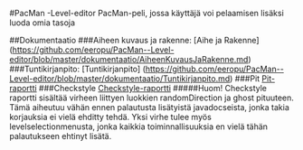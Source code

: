 #PacMan -Level-editor
PacMan-peli, jossa käyttäjä voi pelaamisen lisäksi luoda omia tasoja

##Dokumentaatio
###Aiheen kuvaus ja rakenne:
[Aihe ja Rakenne] (https://github.com/eeropu/PacMan--Level-editor/blob/master/dokumentaatio/AiheenKuvausJaRakenne.md)
###Tuntikirjanpito:
[Tuntikirjanpito] (https://github.com/eeropu/PacMan--Level-editor/blob/master/dokumentaatio/Tuntikirjanpito.md)
###Pit
[Pit-raportti](https://htmlpreview.github.io/?https://github.com/eeropu/PacMan--Level-editor/blob/master/dokumentaatio/pit/index.html)
###Checkstyle
[Checkstyle-raportti](https://htmlpreview.github.io/?https://github.com/eeropu/PacMan--Level-editor/blob/master/dokumentaatio/checkstyle/checkstyle.html)
#####Huom!
Checkstyle raportti sisältää virheen liittyen luokkien randomDirection ja ghost pituuteen. Tämä aiheutuu vähän ennen palautusta lisätyistä javadocseista, jonka takia korjauksia ei vielä ehditty tehdä.
Yksi virhe tulee myös levelselectionmenusta, jonka kaikkia toiminnallisuuksia en vielä tähän palautukseen ehtinyt lisätä.

